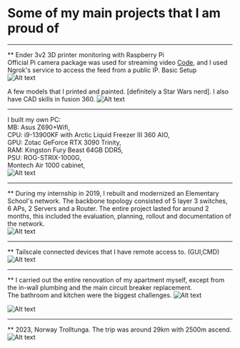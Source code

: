 # Some of my main projects that I am proud of
---------------------------------------------------------------------------------------------
** Ender 3v2 3D printer monitoring with Raspberry Pi  
Official Pi camera package was used for streaming video [Code](code/Picamera.sh), and I used Ngrok's service to access the feed from a public IP. 
Basic Setup  
![Alt text](images/Printer.jpg)  

A few models that I printed and painted. [definitely a Star Wars nerd]. I also have CAD skills in fusion 360.
![Alt text](images/SWprints.jpg)

---------------------------------------------------------------------------------------------

I built my own PC:  
MB:  Asus Z690+Wifi,  
CPU: i9-13900KF with Arctic Liquid Freezer III 360 AIO,  
GPU: Zotac GeForce RTX 3090 Trinity,  
RAM: Kingston Fury Beast 64GB DDR5,  
PSU: ROG-STRIX-1000G,  
Montech Air 1000 cabinet,  
![Alt text](images/MyPC.png)

---------------------------------------------------------------------------------------------

** During my internship in 2019, I rebuilt and modernized an Elementary School's network. The backbone topology consisted of 5 layer 3 switches, 6 APs, 2 Servers and a Router.
The entire project lasted for around 2 months, this included the evaluation, planning, rollout and documentation of the network.  
![Alt text](images/NK_topology.png)

---------------------------------------------------------------------------------------------

** Tailscale connected devices that I have remote access to. (GUI,CMD)
![Alt text](images/Tailscale.jpg)

---------------------------------------------------------------------------------------------

** I carried out the entire renovation of my apartment myself, except from the in-wall plumbing and the main circuit breaker replacement.  
The bathroom and kitchen were the biggest challenges. 
![Alt text](images/Bathroom.png)   
  
![Alt text](images/Kitchen.png)  

---------------------------------------------------------------------------------------------

** 2023, Norway Trolltunga. The trip was around 29km with 2500m ascend. 
![Alt text](images/Trolltunga.png) 
